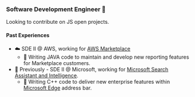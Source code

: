 ### Software Development Engineer 👋

Looking to contribute on JS open projects.

#### Past Experiences
- ☁️ SDE II @ AWS, working for [AWS Marketplace](https://aws.amazon.com/marketplace) 
  * 📑 Writing JAVA code to maintain and develop new reporting features for Marketplace customers. 
- 🔭 Previously - SDE II @ Microsoft, working for [Microsoft Search Assistant and Intelligence](https://www.microsoft.com/en-us/research/group/msai/). 
  * 🌱 Writing C++ code to deliver new enterprise features within [Microsoft Edge](https://www.microsoft.com/es-es/edge/home?form=MA13FJ) address bar.
